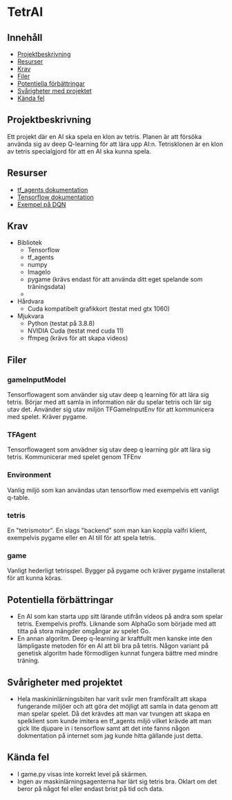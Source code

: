 # TetrAI
## Innehåll
  - [Projektbeskrivning](#projektbeskrivning)
  - [Resurser](#resurser)
  - [Krav](#krav)
  - [Filer](#filer)
  - [Potentiella förbättringar](#potentiella-förbättringar)
  - [Svårigheter med projektet](#svårigheter-med-projektet)
  - [Kända fel](#kända-fel)

## Projektbeskrivning
Ett projekt där en AI ska spela en klon av tetris. Planen är att försöka använda sig av deep Q-learning för att lära upp AI:n. Tetrisklonen är en klon av tetris specialgjord för att en AI ska kunna spela. 

## Resurser
- [tf_agents dokumentation](https://www.tensorflow.org/agents)
- [Tensorflow dokumentation](https://www.tensorflow.org/api_docs)
- [Exempel på DQN](https://colab.research.google.com/github/tensorflow/agents/blob/master/docs/tutorials/1_dqn_tutorial.ipynb#scrollTo=KEHR2Ui-lo8O)

## Krav
* Bibliotek
  * Tensorflow
  * tf_agents
  * numpy
  * ImageIo
  * pygame (krävs endast för att använda ditt eget spelande som träningsdata)
  * 
* Hårdvara
  * Cuda kompatibelt grafikkort (testat med gtx 1060)
* Mjukvara
  * Python (testat på 3.8.8)
  * NVIDIA Cuda (testat med cuda 11)
  * ffmpeg (krävs för att skapa videos)

## Filer
### gameInputModel
Tensorflowagent som använder sig utav deep q learning för att lära sig tetris. Börjar med att samla in information när du spelar tetris och lär sig utav det. Använder sig utav miljön TFGameInputEnv för att kommunicera med spelet. Kräver pygame. 
### TFAgent
Tensorflowagent som anvädner sig utav deep q learning gör att lära sig tetris. Kommunicerar med spelet genom TFEnv
### Environment
Vanlig miljö som kan användas utan tensorflow med exempelvis ett vanligt q-table.  
### tetris
En "tetrismotor". En slags "backend" som man kan koppla valfri klient, exempelvis pygame eller en AI till för att spela tetris. 
### game
Vanligt hederligt tetrisspel. Bygger på pygame och kräver pygame installerat för att kunna köras. 

## Potentiella förbättringar
* En AI som kan starta upp sitt lärande utifrån videos på andra som spelar tetris. Exempelvis proffs. Liknande som AlphaGo som började med att titta på stora mängder omgångar av spelet Go. 
* En annan algoritm. Deep q-learning är kraftfullt men kanske inte den lämpligaste metoden för en AI att bli bra på tetris. Någon variant på genetisk algoritm hade förmodligen kunnat fungera bättre med mindre träning. 

## Svårigheter med projektet
* Hela maskininlärningsbiten har varit svår men framförallt att skapa fungerande miljöer och att göra det möjligt att samla in data genom att man spelar spelet. Då det krävdes att man var tvungen att skapa en spelklient som kunde imitera en tf_agents miljö vilket krävde att man gick lite djupare in i tensorflow samt att det inte fanns någon dokmentation på internet som jag kunde hitta gällande just detta. 

## Kända fel
* I game.py visas inte korrekt level på skärmen. 
* Ingen av maskinlärningsagenterna har lärt sig tetris bra. Oklart om det beror på något fel eller endast brist på tid och data. 
